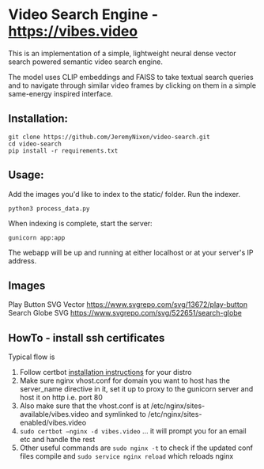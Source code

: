 # Video Search Engine - https://vibes.video

This is an implementation of a simple, lightweight neural dense vector search powered semantic video search engine.

The model uses CLIP embeddings and FAISS to take textual search queries and to navigate through similar video frames by clicking on them in a simple same-energy inspired interface.


## Installation:
```
git clone https://github.com/JeremyNixon/video-search.git
cd video-search
pip install -r requirements.txt
```

## Usage:
Add the images you'd like to index to the static/ folder.
Run the indexer.

```python3 process_data.py```

When indexing is complete, start the server:

```gunicorn app:app```

The webapp will be up and running at either localhost or at your server's IP address.


## Images

Play Button SVG Vector https://www.svgrepo.com/svg/13672/play-button
Search Globe SVG https://www.svgrepo.com/svg/522651/search-globe


## HowTo - install ssh certificates

Typical flow is
1. Follow certbot [installation instructions](https://certbot.eff.org/instructions) for your distro
1. Make sure nginx vhost.conf for domain you want to host has the server_name directive in it, set it up to proxy to the gunicorn server and host it on http i.e. port 80
1. Also make sure that the vhost.conf is at /etc/nginx/sites-available/vibes.video and symlinked to /etc/nginx/sites-enabled/vibes.video
1. `sudo certbot –nginx -d vibes.video` … it will prompt you for an email etc and handle the rest
1. Other useful commands are `sudo nginx -t` to check if the updated conf files compile and `sudo service nginx reload` which reloads nginx



